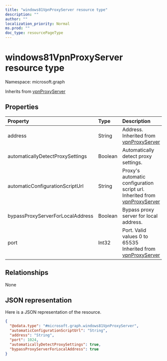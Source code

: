 ```yaml
---
title: "windows81VpnProxyServer resource type"
description: ""
author: ""
localization_priority: Normal
ms.prod: ""
doc_type: resourcePageType
---
```


# windows81VpnProxyServer resource type


Namespace: microsoft.graph




Inherits from [vpnProxyServer](../resources/vpnproxyserver.md)

## Properties
|Property|Type|Description|
|:---|:---|:---|
|address|String|Address. Inherited from [vpnProxyServer](../resources/vpnproxyserver.md)|
|automaticallyDetectProxySettings|Boolean|Automatically detect proxy settings.|
|automaticConfigurationScriptUrl|String|Proxy's automatic configuration script url. Inherited from [vpnProxyServer](../resources/vpnproxyserver.md)|
|bypassProxyServerForLocalAddress|Boolean|Bypass proxy server for local address.|
|port|Int32|Port. Valid values 0 to 65535 Inherited from [vpnProxyServer](../resources/vpnproxyserver.md)|

## Relationships
None

## JSON representation
Here is a JSON representation of the resource.
<!-- {
  "blockType": "resource",
  "@odata.type": "microsoft.graph.windows81VpnProxyServer"
}
-->
``` json
{
  "@odata.type": "#microsoft.graph.windows81VpnProxyServer",
  "automaticConfigurationScriptUrl": "String",
  "address": "String",
  "port": 1024,
  "automaticallyDetectProxySettings": true,
  "bypassProxyServerForLocalAddress": true
}
```

